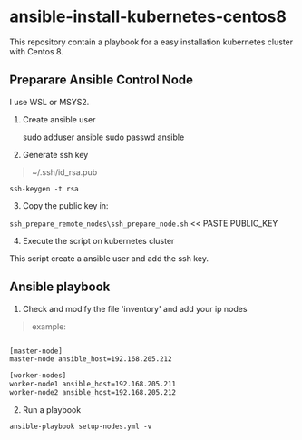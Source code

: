 # ansible-install-kubernetes-centos8

This repository contain a playbook for a easy installation kubernetes cluster with Centos 8.

## Preparare Ansible Control Node

I use WSL or MSYS2.

1. Create ansible user

    sudo adduser ansible
    sudo passwd ansible

2. Generate ssh key

> ~/.ssh/id_rsa.pub

`ssh-keygen -t rsa`

3. Copy the public key in:

`ssh_prepare_remote_nodes\ssh_prepare_node.sh` << PASTE PUBLIC_KEY

4. Execute the script on kubernetes cluster

This script create a ansible user and add the ssh key.

## Ansible playbook

1. Check and modify the file 'inventory' and add your ip nodes

> example:

```bash

[master-node]
master-node ansible_host=192.168.205.212

[worker-nodes]
worker-node1 ansible_host=192.168.205.211
worker-node2 ansible_host=192.168.205.212

```

2. Run a playbook

`ansible-playbook setup-nodes.yml -v`
